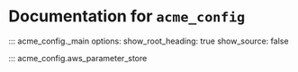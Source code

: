 # Documentation for `acme_config`

::: acme_config._main
    options:
      show_root_heading: true
      show_source: false

::: acme_config.aws_parameter_store